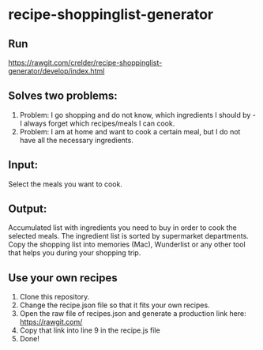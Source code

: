 # recipe-shoppinglist-generator

## Run
https://rawgit.com/crelder/recipe-shoppinglist-generator/develop/index.html

## Solves two problems:
1. Problem: I go shopping and do not know, which ingredients I should by - I always forget which recipes/meals I can cook.
2. Problem: I am at home and want to cook a certain meal, but I do not have all the necessary ingredients.

## Input:
Select the meals you want to cook.

## Output:
Accumulated list with ingredients you need to buy in order to cook the selected meals. 
The ingredient list is sorted by supermarket departments.
Copy the shopping list into memories (Mac), Wunderlist or any other tool that helps you during your shopping trip.

## Use your own recipes
1. Clone this repository.
2. Change the recipe.json file so that it fits your own recipes.
2. Open the raw file of recipes.json and generate a production link here: https://rawgit.com/
3. Copy that link into line 9 in the recipe.js file
3. Done!
